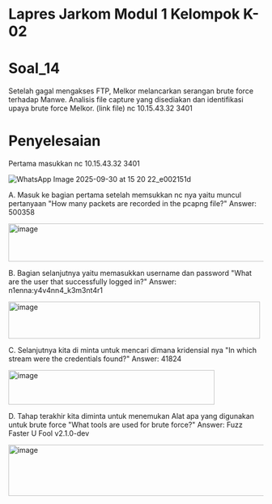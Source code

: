 # Lapres Jarkom Modul 1 Kelompok K-02
# Soal_14
Setelah gagal mengakses FTP, Melkor melancarkan serangan brute force terhadap  Manwe. Analisis file capture yang disediakan dan identifikasi upaya brute force Melkor. 
(link file) nc 10.15.43.32 3401
# Penyelesaian
Pertama masukkan nc 10.15.43.32 3401

![WhatsApp Image 2025-09-30 at 15 20 22_e002151d](https://github.com/user-attachments/assets/a5b3f772-18e9-45ed-bc45-7165a029b790)

A. Masuk ke bagian pertama setelah memsukkan nc nya yaitu muncul pertanyaan "How many packets are recorded in the pcapng file?"
Answer: 500358

<img width="520" height="75" alt="image" src="https://github.com/user-attachments/assets/056a82db-bb1d-4803-82f4-1c15dee43187" />

B. Bagian selanjutnya yaitu memasukkan username dan password "What are the user that successfully logged in?"
Answer: n1enna:y4v4nn4_k3m3nt4r1

<img width="497" height="73" alt="image" src="https://github.com/user-attachments/assets/00a48fac-d81d-4429-96e4-64f761e36c14" />

C. Selanjutnya kita di minta untuk mencari dimana kridensial nya "In which stream were the credentials found?"
Answer: 41824

<img width="407" height="68" alt="image" src="https://github.com/user-attachments/assets/797f2811-68f7-47e7-99d2-4f89d8f9b76a" />

D. Tahap terakhir kita diminta untuk menemukan Alat apa yang digunakan untuk brute force "What tools are used for brute force?"
Answer: Fuzz Faster U Fool v2.1.0-dev

<img width="771" height="101" alt="image" src="https://github.com/user-attachments/assets/d69cabdf-67be-40c8-a72a-9069951f0d10" />










